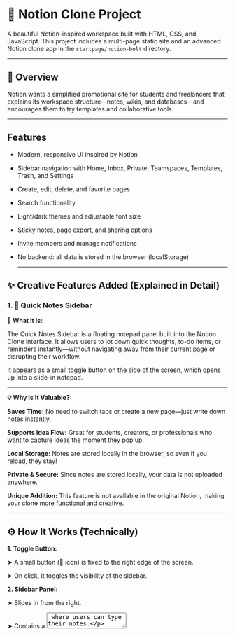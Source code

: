 # 📝 Notion Clone Project

A beautiful Notion-inspired workspace built with HTML, CSS, and JavaScript. This project includes a multi-page static site and an advanced Notion clone app in the `startpage/notion-bolt` directory.

--- 
## 📌 Overview

Notion wants a simplified promotional site for students and freelancers that explains its workspace structure—notes, wikis, and databases—and encourages them to try templates and collaborative tools.

---

## Features

- Modern, responsive UI inspired by Notion
- Sidebar navigation with Home, Inbox, Private, Teamspaces, Templates, Trash, and Settings
- Create, edit, delete, and favorite pages
- Search functionality
- Light/dark themes and adjustable font size
- Sticky notes, page export, and sharing options
- Invite members and manage notifications
- No backend: all data is stored in the browser (localStorage)

  ---

## ✨ Creative Features Added (Explained in Detail)

### 1. 📝 Quick Notes Sidebar

**🧾 What it is:** 

The Quick Notes Sidebar is a floating notepad panel built into the Notion Clone interface. It allows users to jot down quick thoughts, to-do items, or reminders instantly—without navigating away from their current page or disrupting their workflow.

It appears as a small toggle button on the side of the screen, which opens up into a slide-in notepad.

---
**💡 Why Is It Valuable?:** 

   **Saves Time:** No need to switch tabs or create a new page—just write down notes instantly.

   **Supports Idea Flow:** Great for students, creators, or professionals who want to capture ideas the moment they pop up.

   **Local Storage:** Notes are stored locally in the browser, so even if you reload, they stay!

   **Private & Secure:** Since notes are stored locally, your data is not uploaded anywhere.

   **Unique Addition:** This feature is not available in the original Notion, making your clone more functional and creative.

---
## ⚙️ How It Works (Technically)

**1. Toggle Button:**

➤ A small button (📝 icon) is fixed to the right edge of the screen.

➤ On click, it toggles the visibility of the sidebar.

**2. Sidebar Panel:**

➤ Slides in from the right.

➤ Contains a <textarea> where users can type their notes.

**3. Save Notes:**

➤ Uses JavaScript + localStorage to save the notes in the browser.

➤ Notes persist even after page reload.

**4. Close Button:**

➤ Users can hide the sidebar anytime by clicking the close (❌) icon.

---

## 🌐 Example UI Flow:
Click 📝 → Sidebar slides in → Type something → It auto-saves using localStorage → Close it anytime.

---

## 🛠️ Technologies Used
- **HTML5** –Pages for note categories, embedded videos, and real-time collaboration promo

- **CSS3** – Soft typography, collapsible menus, floating sidebars

- **JavaScript** – Toggle views (list, Kanban), collapsible blocks, copy-to-clipboard
  
- **Google Fonts** – Clean, modern typography
  
- **Figma (Design Phase)** – Layout of dashboard, note blocks, and call-to-action sections
---



## 📁 Folder Structure

```
/ (root)
├── index.html                # Main landing page
├── styles.css                # Main styles
├── script.js                 # Header navigation logic
├── [other HTML pages]        # login, calendar, mail, ai, enterprise, pricing, etc.
├── assets/                   # Images, icons, videos
├── startpage/
│   └── notion-bolt/          # Advanced Notion clone app
│       ├── index.html
│       ├── styles.css
│       ├── script.js
│       ├── package.json
│       └── ...
```

## 🚀 How to Run the Project

1. Clone this repository:
   ```bash
   git clone https://github.com/RaginiSingh2024/Notion-Clone-Project.git
   ```

2. Open the folder and run the HTML file in your browser:
   ```bash
   cd Notion-clone-project
   open index.html   # or double-click the file manually
   ```

---

## 🌐 Live Demo

> Deployed via GitHub Pages:  
> [https://RaginiSingh2024.github.io/Notion-Clone-Project/](https://RaginiSingh2024.github.io/Notion-Clone-Project/)

---


## 📈 Future Enhancements

**🔒User Authentication**

Implement login/signup functionality using Firebase or OAuth to allow personalized note-taking and workspace management.

**🌙 Dark Mode Toggle**

Add a dark/light mode switch using CSS variables and JavaScript for better accessibility and user preference.

**📤 Cloud Syncing**

Store notes and pages on cloud databases (e.g., Firebase, Supabase) for cross-device support and data safety.

**🧩 Custom Templates**

Allow users to create and save their own templates for docs, wikis, and kanban boards.


**📅 Calendar & Reminders Integration**

Integrate a calendar system with the ability to set tasks, events, and automated reminders.


**📝 Markdown Support**

Enable users to write notes in markdown syntax and preview formatted output live.


**🧠 AI Summarizer / Assistant**

Add a basic AI assistant to help summarize long notes or suggest tags automatically.


**💬 Collaboration Support**

Introduce shared pages or live collaborative editing with WebSocket or Firebase Realtime DB.


**📎 File Attachments**
Let users upload and attach files/images within their pages or notes.


**🔍 Advanced Search**
Implement a smarter, fuzzy search to help users find any content across the workspace instantly.

---

## 🔗 Additional Resources

- 🎨 **Figma Prototype For Website:** [View UI Design](https://www.figma.com/design/zahiyoE4ROINoXP8fxze8g/Notion-Clone-Project?node-id=0-1&t=Q0kXyw3YA5KfXx7f-1)
- 🎨 **Figma Prototype For App:** [View UI Design](https://www.figma.com/design/zahiyoE4ROINoXP8fxze8g/Notion-Clone-Project?node-id=13-18&t=Q0kXyw3YA5KfXx7f-1)
- 📊 **Business Model Canvas:** [View Document](https://docs.google.com/spreadsheets/d/1jN0wnT8u4Vzsxdn18lJOmF0uYwDTc9JhzG5Pq_0VOLY/edit?usp=sharing)
- 📘 **Documentation:** [View Document](https://itmgrp-my.sharepoint.com/:w:/g/personal/isubtech_2024_raginis_itmgroup_itm_edu/Eb4bhjE_QiRPmRF9jpCEL0EBtL1NWmF5F3BidAlmNCAmkA?e=o15fiw)

---

## 📬 Contact

Created by Ragini Singh
GitHub: [https://github.com/RaginiSingh2024](https://github.com/RaginiSingh2024)  
Email: raginisingh.sejal@gmail.com

---
